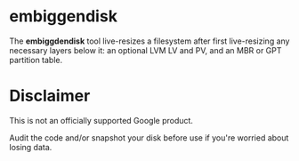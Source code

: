 # embiggendisk

The **embiggdendisk** tool live-resizes a filesystem after first live-resizing
any necessary layers below it: an optional LVM LV and PV, and an MBR or GPT
partition table.

# Disclaimer

This is not an officially supported Google product.

Audit the code and/or snapshot your disk before use if you're worried about losing data.
